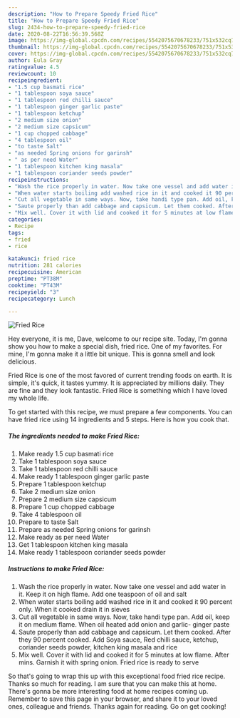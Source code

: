 ```yaml
---
description: "How to Prepare Speedy Fried Rice"
title: "How to Prepare Speedy Fried Rice"
slug: 2434-how-to-prepare-speedy-fried-rice
date: 2020-08-22T16:56:39.568Z
image: https://img-global.cpcdn.com/recipes/5542075670678233/751x532cq70/fried-rice-recipe-main-photo.jpg
thumbnail: https://img-global.cpcdn.com/recipes/5542075670678233/751x532cq70/fried-rice-recipe-main-photo.jpg
cover: https://img-global.cpcdn.com/recipes/5542075670678233/751x532cq70/fried-rice-recipe-main-photo.jpg
author: Eula Gray
ratingvalue: 4.5
reviewcount: 10
recipeingredient:
- "1.5 cup basmati rice"
- "1 tablespoon soya sauce"
- "1 tablespoon red chilli sauce"
- "1 tablespoon ginger garlic paste"
- "1 tablespoon ketchup"
- "2 medium size onion"
- "2 medium size capsicum"
- "1 cup chopped cabbage"
- "4 tablespoon oil"
- "to taste Salt"
- "as needed Spring onions for garinsh"
- " as per need Water"
- "1 tablespoon kitchen king masala"
- "1 tablespoon coriander seeds powder"
recipeinstructions:
- "Wash the rice properly in water. Now take one vessel and add water in it. Keep it on high flame. Add one teaspoon of oil and salt"
- "When water starts boiling add washed rice in it and cooked it 90 percent only. When it cooked drain it in sieves"
- "Cut all vegetable in same ways. Now, take handi type pan. Add oil, keep it on medium flame. When oil heated add onion and garlic- ginger paste"
- "Saute properly than add cabbage and capsicum. Let them cooked. After they 90 percent cooked. Add Soya sauce, Red chilli sauce, ketchup, coriander seeds powder, kitchen king masala and rice"
- "Mix well. Cover it with lid and cooked it for 5 minutes at low flame. After mins. Garnish it with spring onion. Fried rice is ready to serve"
categories:
- Recipe
tags:
- fried
- rice

katakunci: fried rice 
nutrition: 281 calories
recipecuisine: American
preptime: "PT38M"
cooktime: "PT43M"
recipeyield: "3"
recipecategory: Lunch

---
```



![Fried Rice](https://img-global.cpcdn.com/recipes/5542075670678233/751x532cq70/fried-rice-recipe-main-photo.jpg)

Hey everyone, it is me, Dave, welcome to our recipe site. Today, I'm gonna show you how to make a special dish, fried rice. One of my favorites. For mine, I'm gonna make it a little bit unique. This is gonna smell and look delicious.

Fried Rice is one of the most favored of current trending foods on earth. It is simple, it's quick, it tastes yummy. It is appreciated by millions daily. They are fine and they look fantastic. Fried Rice is something which I have loved my whole life.




To get started with this recipe, we must prepare a few components. You can have fried rice using 14 ingredients and 5 steps. Here is how you cook that.

<!--inarticleads1-->

##### The ingredients needed to make Fried Rice:

1. Make ready 1.5 cup basmati rice
1. Take 1 tablespoon soya sauce
1. Take 1 tablespoon red chilli sauce
1. Make ready 1 tablespoon ginger garlic paste
1. Prepare 1 tablespoon ketchup
1. Take 2 medium size onion
1. Prepare 2 medium size capsicum
1. Prepare 1 cup chopped cabbage
1. Take 4 tablespoon oil
1. Prepare to taste Salt
1. Prepare as needed Spring onions for garinsh
1. Make ready  as per need Water
1. Get 1 tablespoon kitchen king masala
1. Make ready 1 tablespoon coriander seeds powder




<!--inarticleads2-->

##### Instructions to make Fried Rice:

1. Wash the rice properly in water. Now take one vessel and add water in it. Keep it on high flame. Add one teaspoon of oil and salt
1. When water starts boiling add washed rice in it and cooked it 90 percent only. When it cooked drain it in sieves
1. Cut all vegetable in same ways. Now, take handi type pan. Add oil, keep it on medium flame. When oil heated add onion and garlic- ginger paste
1. Saute properly than add cabbage and capsicum. Let them cooked. After they 90 percent cooked. Add Soya sauce, Red chilli sauce, ketchup, coriander seeds powder, kitchen king masala and rice
1. Mix well. Cover it with lid and cooked it for 5 minutes at low flame. After mins. Garnish it with spring onion. Fried rice is ready to serve




So that's going to wrap this up with this exceptional food fried rice recipe. Thanks so much for reading. I am sure that you can make this at home. There's gonna be more interesting food at home recipes coming up. Remember to save this page in your browser, and share it to your loved ones, colleague and friends. Thanks again for reading. Go on get cooking!
